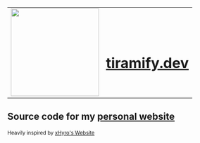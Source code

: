 <table align="center">
  <tr>
    <td valign="top"><img width="200" height="200" src="https://tiramify.dev/tiramify.png"></td>
    <td valign="top"><center><br><br><br><h1><a href="https://tiramify.dev">tiramify.dev</a></h1></td>
  </tr>
</table>

<h2>Source code for my <a href="htttps://tiramify.dev">personal website</a></h2>
<sub>Heavily inspired by <a href="https://github.com/xHyroM/website">xHyro's Website</a></sub>